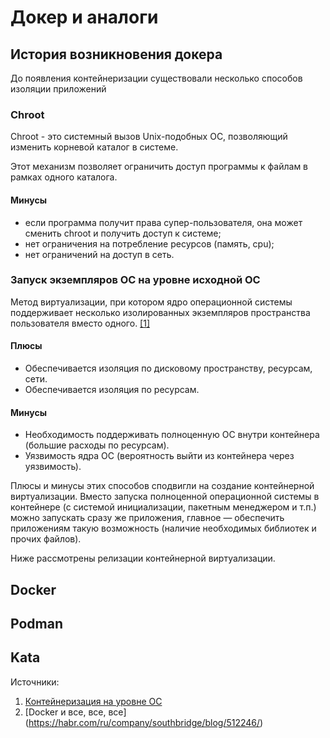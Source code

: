 # Докер и аналоги

## История возникновения докера
До появления контейнеризации существовали несколько способов изоляции приложений
### Chroot

Chroot - это системный вызов Unix-подобных ОС, позволяющий изменить корневой каталог в системе.

Этот механизм позволяет ограничить доступ программы к файлам в рамках одного каталога. 

#### Минусы
- если программа получит права супер-пользователя, она может сменить chroot и получить доступ к системе;
- нет ограничения на потребление ресурсов (память,  cpu);
- нет ограничений на доступ в сеть.

### Запуск экземпляров ОС на уровне исходной ОС

Метод виртуализации, при котором ядро операционной системы поддерживает несколько изолированных экземпляров пространства пользователя вместо одного. 
[[1]](#source-1)

#### Плюсы
- Обеспечивается изоляция по дисковому пространству, ресурсам, сети.
- Обеспечивается изоляция по ресурсам.

#### Минусы
- Необходимость поддерживать полноценную ОС внутри контейнера (большие расходы по ресурсам).
- Уязвимость ядра ОС (вероятность выйти из контейнера через уязвимость).


Плюсы и минусы этих способов сподвигли на создание контейнерной виртуализации.
Вместо запуска полноценной операционной системы в контейнере (с системой инициализации, пакетным менеджером и т.п.) можно запускать сразу же приложения, главное — обеспечить приложениям такую возможность (наличие необходимых библиотек и прочих файлов). 

Ниже рассмотрены релизации контейнерной виртуализации.

## Docker

## Podman

## Kata

Источники:
1. <a id="source-1"></a> [Контейнеризация на уровне ОС](https://inlnk.ru/voyQA0)
2. <a id="source-2"></a> [Docker и все, все, все] (https://habr.com/ru/company/southbridge/blog/512246/)